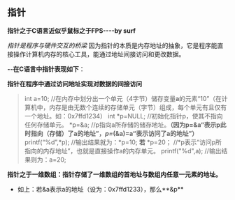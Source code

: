 


## 指针
**指针之于C语言近似乎鼠标之于FPS----by surf**

*指针是程序与硬件交互的桥梁*
因为指针的本质是内存地址的抽象，它是程序能直接操作计算机内存的核心工具，能通过地址间接访问和更改数据。

**--在C语言中指针表现如下**：

**指针在程序中通过访问地址实现对数据的间接访问**

>   int a=10;
>   //在内存中划分出一个单元（4字节）储存变量**a**的元素“10”（在计算机中，内存是由无数个连续的存储单元（字节）组成，每个单元有且仅有一个地址。如：0x7ffd1234）
>   int *p=NULL;
>   //初始化指针p，使其不指向任何存储单元。
>   *p=&a;
>   //p指向a所存储的储存地址。**（因为p=&a“表示p此时指向（存储）了a的地址”，*p=*(&a)=a“表示访问了a的地址”）**
>   printf(“%d”,*p);
>   //输出结果就为：*p=10;
>   **若**
>   *p=20；
>   //*p表示“访问p所指向的内存地址”，也就是直接操作a的内存单元。
>   printf("%d",a);
>   //输出结果则为：a=20;

**指针之于一维数组：指针存储了一维数组的首地址与数组内任意一元素的地址。**

- 如上：若&a表示a的地址（设为：0x7ffd1233），那么**&p**
<!--stackedit_data:
eyJoaXN0b3J5IjpbLTE2NzA5MTYwMDMsLTI3ODY3Nzg2NiwtOT
cwMDcyMDYyLDU3MzE5NjkzLC0yMDgxMDkzMTQzXX0=
-->